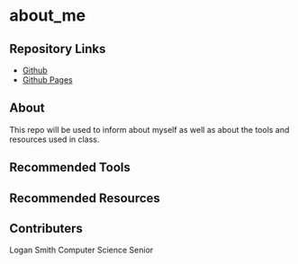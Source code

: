 # about_me
## Repository Links
- [Github](https://github.com/Logan11999/about-me)
- [Github Pages]()
## About
This repo will be used to inform about myself as well as about the tools and resources used in class.
## Recommended Tools

## Recommended Resources

## Contributers
Logan Smith Computer Science Senior
